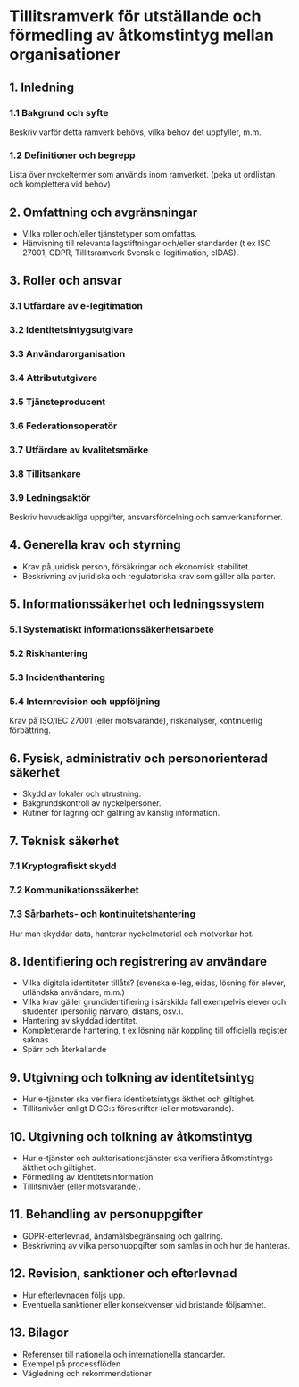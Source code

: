 # Tillitsramverk för utställande och förmedling av åtkomstintyg mellan organisationer

## 1. Inledning
### 1.1 Bakgrund och syfte
Beskriv varför detta ramverk behövs, vilka behov det uppfyller, m.m.

### 1.2 Definitioner och begrepp
Lista över nyckeltermer som används inom ramverket. (peka ut ordlistan och komplettera vid behov)

## 2. Omfattning och avgränsningar
- Vilka roller och/eller tjänstetyper som omfattas.
- Hänvisning till relevanta lagstiftningar och/eller standarder (t ex ISO 27001, GDPR, Tillitsramverk Svensk e-legitimation, eIDAS).

## 3. Roller och ansvar
### 3.1 Utfärdare av e-legitimation
### 3.2 Identitetsintygsutgivare
### 3.3 Användarorganisation
### 3.4 Attribututgivare
### 3.5 Tjänsteproducent
### 3.6 Federationsoperatör
### 3.7 Utfärdare av kvalitetsmärke
### 3.8 Tillitsankare
### 3.9 Ledningsaktör
Beskriv huvudsakliga uppgifter, ansvarsfördelning och samverkansformer.

## 4. Generella krav och styrning
- Krav på juridisk person, försäkringar och ekonomisk stabilitet.
- Beskrivning av juridiska och regulatoriska krav som gäller alla parter.

## 5. Informationssäkerhet och ledningssystem
### 5.1 Systematiskt informationssäkerhetsarbete
### 5.2 Riskhantering
### 5.3 Incidenthantering
### 5.4 Internrevision och uppföljning
Krav på ISO/IEC 27001 (eller motsvarande), riskanalyser, kontinuerlig förbättring.

## 6. Fysisk, administrativ och personorienterad säkerhet
- Skydd av lokaler och utrustning.
- Bakgrundskontroll av nyckelpersoner.
- Rutiner för lagring och gallring av känslig information.

## 7. Teknisk säkerhet
### 7.1 Kryptografiskt skydd
### 7.2 Kommunikationssäkerhet
### 7.3 Sårbarhets- och kontinuitetshantering
Hur man skyddar data, hanterar nyckelmaterial och motverkar hot.

## 8. Identifiering och registrering av användare
- Vilka digitala identiteter tillåts? (svenska e-leg, eidas, lösning för elever, utländska användare, m.m.)
- Vilka krav gäller grundidentifiering i särskilda fall exempelvis elever och studenter (personlig närvaro, distans, osv.).
- Hantering av skyddad identitet.
- Kompletterande hantering, t ex lösning när koppling till officiella register saknas.
- Spärr och återkallande

## 9. Utgivning och tolkning av identitetsintyg
- Hur e-tjänster ska verifiera identitetsintygs äkthet och giltighet.
- Tillitsnivåer enligt DIGG:s föreskrifter (eller motsvarande).

## 10. Utgivning och tolkning av åtkomstintyg
- Hur e-tjänster och auktorisationstjänster ska verifiera åtkomstintygs äkthet och giltighet.
- Förmedling av identitetsinformation
- Tillitsnivåer (eller motsvarande).

## 11. Behandling av personuppgifter
- GDPR-efterlevnad, ändamålsbegränsning och gallring.
- Beskrivning av vilka personuppgifter som samlas in och hur de hanteras.

## 12. Revision, sanktioner och efterlevnad
- Hur efterlevnaden följs upp.
- Eventuella sanktioner eller konsekvenser vid bristande följsamhet.

## 13. Bilagor
- Referenser till nationella och internationella standarder.
- Exempel på processflöden
- Vägledning och rekommendationer
